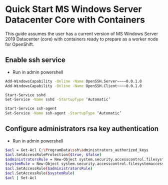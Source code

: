 # Quick Start MS Windows Server Datacenter Core with Containers 
This guide assumes the user has a current version of MS Windows Server 2019
Datacenter (core) with containers ready to prepare as a worker node for
OpenShift.

## Enable ssh service
  - Run in admin powershell
```sh
Add-WindowsCapability -Online -Name OpenSSH.Server~~~~0.0.1.0
Add-WindowsCapability -Online -Name OpenSSH.Client~~~~0.0.1.0

Start-Service sshd
Set-Service -Name sshd -StartupType ‘Automatic’

Start-Service ssh-agent
Set-Service -Name ssh-agent -StartupType ‘Automatic’
```
## Configure administrators rsa key authentication
  - Run in admin powershell
```sh
$acl = Get-Acl C:\ProgramData\ssh\administrators_authorized_keys
$acl.SetAccessRuleProtection($true, $false)
$administratorsRule = New-Object system.security.accesscontrol.filesystemaccessrule("Administrators","FullControl","Allow")
$systemRule = New-Object system.security.accesscontrol.filesystemaccessrule("SYSTEM","FullControl","Allow")
$acl.SetAccessRule($administratorsRule)
$acl.SetAccessRule($systemRule)
$acl | Set-Acl
```
